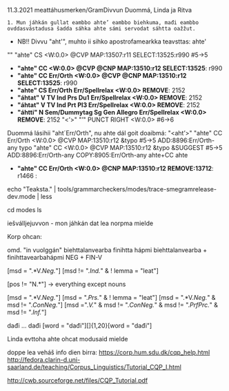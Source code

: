 11.3.2021
meattáhusmerken/GramDivvun
Duommá, Linda ja Ritva

    1. Mun jáhkán gullat eambbo ahte’ eambbo biehkuma, mađi eambbo ovddasvástadusa šadda sáhka ahte sámi servodat sáhtta oažžut.
* NB!! Divvu "aht'", muhto ii sihko apostrofamearkka teavsttas: ahte'

"<ahte>"
        "ahte" CS <W:0.0> @CVP MAP:13507:r11 SELECT:13525:r990 #5->5
* **"ahte" CC <W:0.0> @CVP @CNP MAP:13510:r12 SELECT:13525**: r990
* **"ahte" CC Err/Orth <W:0.0> @CVP @CNP MAP:13510:r12 SELECT:13525**: r990
* **"ahte" CS Err/Orth Err/Spellrelax <W:0.0> REMOVE**: 2152
* **"áhtat" V TV Ind Prs Du1 Err/Spellrelax <W:0.0> REMOVE**: 2152
* **"áhtat" V TV Ind Prt Pl3 Err/Spellrelax <W:0.0> REMOVE**: 2152
* **"áhtti" N Sem/Dummytag Sg Gen Allegro Err/Spellrelax <W:0.0> REMOVE**: 2152
"<’>"
        "’" PUNCT RIGHT <W:0.0> #6->6


 Duommá lásihii "aht´Err/Orth", nu ahte dál goit doaibmá:
"<aht’>"
        "ahte" CC Err/Orth <W:0.0> @CVP MAP:13510:r12 &typo #5->5 ADD:8896:Err/Orth-any
typo
        "ahte" CC <W:0.0> @CVP MAP:13510:r12 &typo &SUGGEST #5->5 ADD:8896:Err/Orth-any COPY:8905:Err/Orth-any
ahte+CC ahte
* **"ahte" CC Err/Orth <W:0.0> @CNP MAP:13510:r12 REMOVE:13712**: r1466
:

echo "Teaksta." | tools/grammarcheckers/modes/trace-smegramrelease-dev.mode | less

cd modes
ls

iešválljejuvvon - mon jáhkán dat lea norpma mielde

Korp ohcan:

omd.
"in vuolggán"
biehttalanvearba finihtta hápmi
biehttalanvearba + finihttavearbahápmi
NEG + FIN-V

[msd = ".*V.*Neg.*"] [msd != ".*Ind.*" & ! lemma = "leat"]

[pos != "N.*"] → everything except nouns

[msd = ".*V.*Neg.*"] [msd = ".*Prs.*" & ! lemma = "leat"]
[msd = ".*V.*Neg.*" & msd != ".*ConNeg.*"] [msd =".*V.*" & msd != ".*ConNeg.*" & msd != ".*PrfPrc.*" & msd != ".*Inf.*"]

dađi ... dađi
[word = "dađi"][]{1,20}[word = "dađi"]

Linda evttoha ahte ohcat modusaid mielde

doppe lea veháš info dien birra:
https://corp.hum.sdu.dk/cqp_help.html
http://fedora.clarin-d.uni-saarland.de/teaching/Corpus_Linguistics/Tutorial_CQP_I.html

http://cwb.sourceforge.net/files/CQP_Tutorial.pdf
